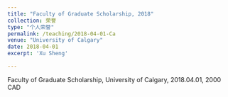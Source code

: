 ```yaml
---
title: "Faculty of Graduate Scholarship, 2018"
collection: 荣誉
type: "个人荣誉"
permalink: /teaching/2018-04-01-Ca
venue: "University of Calgary"
date: 2018-04-01
excerpt: 'Xu Sheng'

---
```


Faculty of Graduate Scholarship, University of Calgary, 2018.04.01, 2000 CAD

